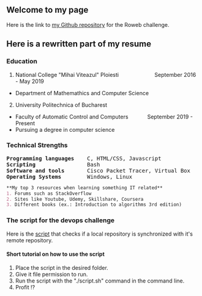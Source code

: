 ## Welcome to my page

Here is the link to [my Github repository](https://github.com/Matei-Iordache/Roweb-repo/edit/master) for the Roweb challenge.

## Here is a rewritten part of my resume

### Education

1. National College "Mihai Viteazul" Ploiesti &emsp; &emsp; &emsp; &emsp; &emsp; September 2016 - May 2019
  * Department of Mathemathics and Computer Science
2. University Politechnica of Bucharest
  * Faculty of Automatic Control and Computers &emsp;&emsp; &emsp;September 2019 - Present
  * Pursuing a degree in computer science

### Technical Strengths

<pre>
<b>Programming languages</b>    C, HTML/CSS, Javascript
<b>Scripting</b>                Bash
<b>Software and tools</b>       Cisco Packet Tracer, Virtual Box
<b>Operating Systems</b>        Windows, Linux
</pre>

```markdown
**My top 3 resources when learning something IT related**
1. Forums such as StackOverflow
2. Sites like Youtube, Udemy, Skillshare, Coursera
3. Different books (ex.: Introduction to algorithms 3rd edition)
```
### The script for the devops challenge
Here is the [script](https://github.com/Matei-Iordache/Roweb-repo/blob/master/script.sh) that checks if a local repository is synchronized with it's remote repository.
#### Short tutorial on how to use the script
1. Place the script in the desired folder.
2. Give it file permission to run.
3. Run the script with the "./script.sh" command in the command line.
4. Profit !?
